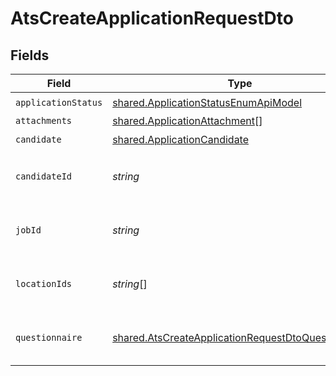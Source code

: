 # AtsCreateApplicationRequestDto


## Fields

| Field                                                                                                                           | Type                                                                                                                            | Required                                                                                                                        | Description                                                                                                                     | Example                                                                                                                         |
| ------------------------------------------------------------------------------------------------------------------------------- | ------------------------------------------------------------------------------------------------------------------------------- | ------------------------------------------------------------------------------------------------------------------------------- | ------------------------------------------------------------------------------------------------------------------------------- | ------------------------------------------------------------------------------------------------------------------------------- |
| `applicationStatus`                                                                                                             | [shared.ApplicationStatusEnumApiModel](../../../sdk/models/shared/applicationstatusenumapimodel.md)                             | :heavy_check_mark:                                                                                                              | N/A                                                                                                                             |                                                                                                                                 |
| `attachments`                                                                                                                   | [shared.ApplicationAttachment](../../../sdk/models/shared/applicationattachment.md)[]                                           | :heavy_minus_sign:                                                                                                              | N/A                                                                                                                             |                                                                                                                                 |
| `candidate`                                                                                                                     | [shared.ApplicationCandidate](../../../sdk/models/shared/applicationcandidate.md)                                               | :heavy_check_mark:                                                                                                              | N/A                                                                                                                             |                                                                                                                                 |
| `candidateId`                                                                                                                   | *string*                                                                                                                        | :heavy_minus_sign:                                                                                                              | Unique identifier of the candidate                                                                                              | e3cb75bf-aa84-466e-a6c1-b8322b257a48                                                                                            |
| `jobId`                                                                                                                         | *string*                                                                                                                        | :heavy_minus_sign:                                                                                                              | Unique identifier of the job                                                                                                    | 4071538b-3cac-4fbf-ac76-f78ed250ffdd                                                                                            |
| `locationIds`                                                                                                                   | *string*[]                                                                                                                      | :heavy_minus_sign:                                                                                                              | Unique identifiers of the locations                                                                                             | dd8d41d1-5eb8-4408-9c87-9ba44604eae4                                                                                            |
| `questionnaire`                                                                                                                 | [shared.AtsCreateApplicationRequestDtoQuestionnaire](../../../sdk/models/shared/atscreateapplicationrequestdtoquestionnaire.md) | :heavy_check_mark:                                                                                                              | Questionnaire associated with the application                                                                                   |                                                                                                                                 |